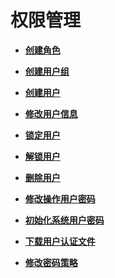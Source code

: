 # 权限管理<a name="ZH-CN_TOPIC_0174499502"></a>

-   **[创建角色](创建角色-171.md)**  

-   **[创建用户组](创建用户组-172.md)**  

-   **[创建用户](创建用户-173.md)**  

-   **[修改用户信息](修改用户信息-174.md)**  

-   **[锁定用户](锁定用户-175.md)**  

-   **[解锁用户](解锁用户-176.md)**  

-   **[删除用户](删除用户-177.md)**  

-   **[修改操作用户密码](修改操作用户密码-178.md)**  

-   **[初始化系统用户密码](初始化系统用户密码-179.md)**  

-   **[下载用户认证文件](下载用户认证文件-180.md)**  

-   **[修改密码策略](修改密码策略-181.md)**  


